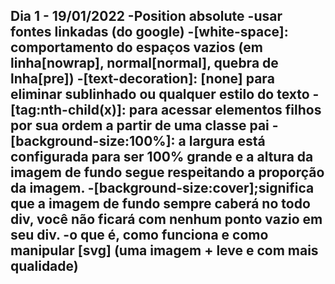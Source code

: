 Dia 1 - 19/01/2022
-Position absolute
-usar fontes linkadas (do google)
-[white-space]: comportamento do espaços vazios (em linha[nowrap], normal[normal], quebra de lnha[pre])
-[text-decoration]: [none] para eliminar sublinhado ou qualquer estilo do texto
-[tag:nth-child(x)]: para acessar elementos filhos por sua ordem a partir de uma classe pai
-[background-size:100%]: a largura está configurada para ser 100% grande e a altura da imagem de fundo segue respeitando a proporção da imagem.
-[background-size:cover];significa que a imagem de fundo sempre caberá no todo div, você não ficará com nenhum ponto vazio em seu div.
-o que é, como funciona e como manipular [svg] (uma imagem + leve e com mais qualidade)
-
